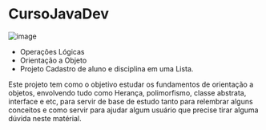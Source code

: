 # CursoJavaDev
![image](https://user-images.githubusercontent.com/26741222/147608241-4ef31549-178b-4097-b4e9-1eee7c6be7f3.png)
- Operações Lógicas
- Orientação a Objeto
- Projeto Cadastro de aluno e disciplina em uma Lista.  
  
  
Este projeto tem como o objetivo estudar os fundamentos de orientação a objetos, envolvendo tudo como Herança, polimorfismo, classe abstrata, interface e etc, para servir de base de estudo tanto para relembrar alguns conceitos e como servir para ajudar algum usuário que precise tirar alguma dúvida neste matérial.


